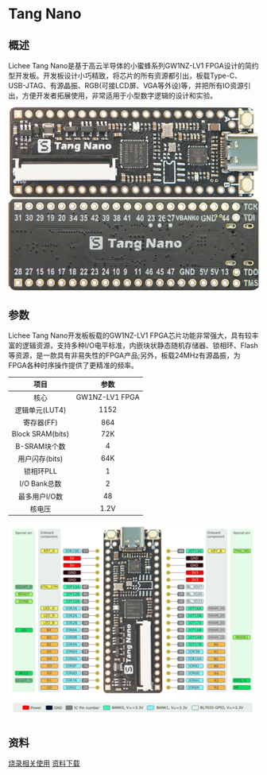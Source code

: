 # Tang Nano

## 概述

Lichee Tang Nano是基于高云半导体的小蜜蜂系列GW1NZ-LV1 FPGA设计的简约型开发板。开发板设计小巧精致，将芯片的所有资源都引出，板载Type-C、USB-JTAG、有源晶振、RGB(可接LCD屏、VGA等外设)等，并把所有IO资源引出，方便开发者拓展使用，非常适用于小型数字逻辑的设计和实验。

![](./assets/1k-1.jpg)
![Nano](./assets/1k-2.jpg)

## 参数

Lichee Tang Nano开发板板载的GW1NZ-LV1 FPGA芯片功能非常强大，具有较丰富的逻辑资源，支持多种I/O电平标准，内嵌块状静态随机存储器、锁相环、Flash等资源，是一款具有非易失性的FPGA产品;另外，板载24MHz有源晶振，为FPGA各种时序操作提供了更精准的频率。

| 项目 | 参数 |
| :---: | :---: |
| 核心 | GW1NZ-LV1 FPGA |
| 逻辑单元(LUT4) | 1152 |
| 寄存器(FF) | 864 |
| Block SRAM(bits) | 72K
| B-SRAM块个数| 4 |
| 用户闪存(bits) | 64K |
| 锁相环PLL | 1 |
| I/O Bank总数 | 2 |
| 最多用户I/O数 | 48 |
| 核电压 | 1.2V |


![](./assets/1k-pin.png)


## 资料
[烧录相关使用](/soft/Tang/zh/Tang-Nano-Doc/readme.md)
[资料下载](https://dl.sipeed.com/shareURL/TANG/Nano)
